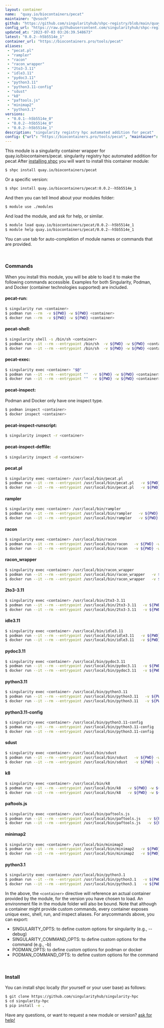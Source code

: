 ```yaml
---
layout: container
name:  "quay.io/biocontainers/pecat"
maintainer: "@vsoch"
github: "https://github.com/singularityhub/shpc-registry/blob/main/quay.io/biocontainers/pecat/container.yaml"
config_url: "https://raw.githubusercontent.com/singularityhub/shpc-registry/main/quay.io/biocontainers/pecat/container.yaml"
updated_at: "2023-07-03 03:26:39.548673"
latest: "0.0.2--h5b5514e_1"
container_url: "https://biocontainers.pro/tools/pecat"
aliases:
 - "pecat.pl"
 - "rampler"
 - "racon"
 - "racon_wrapper"
 - "2to3-3.11"
 - "idle3.11"
 - "pydoc3.11"
 - "python3.11"
 - "python3.11-config"
 - "sdust"
 - "k8"
 - "paftools.js"
 - "minimap2"
 - "python3.1"
versions:
 - "0.0.1--h5b5514e_0"
 - "0.0.2--h5b5514e_0"
 - "0.0.2--h5b5514e_1"
description: "singularity registry hpc automated addition for pecat"
config: {"url": "https://biocontainers.pro/tools/pecat", "maintainer": "@vsoch", "description": "singularity registry hpc automated addition for pecat", "latest": {"0.0.2--h5b5514e_1": "sha256:d063cc678f20416d9a571bf30f3c8258fc4bbbddb92d5dc517e1d07254afa8c9"}, "tags": {"0.0.1--h5b5514e_0": "sha256:cebf6e63e3cb8799318dd819404f14c351a07ac8f7388a464e14d16e80de8dcd", "0.0.2--h5b5514e_0": "sha256:1ac01f1a4b68765237f4f1247f03ea3172a8e66afacb973e21758c3b602ed5c7", "0.0.2--h5b5514e_1": "sha256:d063cc678f20416d9a571bf30f3c8258fc4bbbddb92d5dc517e1d07254afa8c9"}, "docker": "quay.io/biocontainers/pecat", "aliases": {"pecat.pl": "/usr/local/bin/pecat.pl", "rampler": "/usr/local/bin/rampler", "racon": "/usr/local/bin/racon", "racon_wrapper": "/usr/local/bin/racon_wrapper", "2to3-3.11": "/usr/local/bin/2to3-3.11", "idle3.11": "/usr/local/bin/idle3.11", "pydoc3.11": "/usr/local/bin/pydoc3.11", "python3.11": "/usr/local/bin/python3.11", "python3.11-config": "/usr/local/bin/python3.11-config", "sdust": "/usr/local/bin/sdust", "k8": "/usr/local/bin/k8", "paftools.js": "/usr/local/bin/paftools.js", "minimap2": "/usr/local/bin/minimap2", "python3.1": "/usr/local/bin/python3.1"}}
---
```


This module is a singularity container wrapper for quay.io/biocontainers/pecat.
singularity registry hpc automated addition for pecat
After [installing shpc](#install) you will want to install this container module:


```bash
$ shpc install quay.io/biocontainers/pecat
```

Or a specific version:

```bash
$ shpc install quay.io/biocontainers/pecat:0.0.2--h5b5514e_1
```

And then you can tell lmod about your modules folder:

```bash
$ module use ./modules
```

And load the module, and ask for help, or similar.

```bash
$ module load quay.io/biocontainers/pecat/0.0.2--h5b5514e_1
$ module help quay.io/biocontainers/pecat/0.0.2--h5b5514e_1
```

You can use tab for auto-completion of module names or commands that are provided.

<br>

### Commands

When you install this module, you will be able to load it to make the following commands accessible.
Examples for both Singularity, Podman, and Docker (container technologies supported) are included.

#### pecat-run:

```bash
$ singularity run <container>
$ podman run --rm  -v ${PWD} -w ${PWD} <container>
$ docker run --rm  -v ${PWD} -w ${PWD} <container>
```

#### pecat-shell:

```bash
$ singularity shell -s /bin/sh <container>
$ podman run --it --rm --entrypoint /bin/sh  -v ${PWD} -w ${PWD} <container>
$ docker run --it --rm --entrypoint /bin/sh  -v ${PWD} -w ${PWD} <container>
```

#### pecat-exec:

```bash
$ singularity exec <container> "$@"
$ podman run --it --rm --entrypoint ""  -v ${PWD} -w ${PWD} <container> "$@"
$ docker run --it --rm --entrypoint ""  -v ${PWD} -w ${PWD} <container> "$@"
```

#### pecat-inspect:

Podman and Docker only have one inspect type.

```bash
$ podman inspect <container>
$ docker inspect <container>
```

#### pecat-inspect-runscript:

```bash
$ singularity inspect -r <container>
```

#### pecat-inspect-deffile:

```bash
$ singularity inspect -d <container>
```


#### pecat.pl

```bash
$ singularity exec <container> /usr/local/bin/pecat.pl
$ podman run --it --rm --entrypoint /usr/local/bin/pecat.pl   -v ${PWD} -w ${PWD} <container> -c " $@"
$ docker run --it --rm --entrypoint /usr/local/bin/pecat.pl   -v ${PWD} -w ${PWD} <container> -c " $@"
```


#### rampler

```bash
$ singularity exec <container> /usr/local/bin/rampler
$ podman run --it --rm --entrypoint /usr/local/bin/rampler   -v ${PWD} -w ${PWD} <container> -c " $@"
$ docker run --it --rm --entrypoint /usr/local/bin/rampler   -v ${PWD} -w ${PWD} <container> -c " $@"
```


#### racon

```bash
$ singularity exec <container> /usr/local/bin/racon
$ podman run --it --rm --entrypoint /usr/local/bin/racon   -v ${PWD} -w ${PWD} <container> -c " $@"
$ docker run --it --rm --entrypoint /usr/local/bin/racon   -v ${PWD} -w ${PWD} <container> -c " $@"
```


#### racon_wrapper

```bash
$ singularity exec <container> /usr/local/bin/racon_wrapper
$ podman run --it --rm --entrypoint /usr/local/bin/racon_wrapper   -v ${PWD} -w ${PWD} <container> -c " $@"
$ docker run --it --rm --entrypoint /usr/local/bin/racon_wrapper   -v ${PWD} -w ${PWD} <container> -c " $@"
```


#### 2to3-3.11

```bash
$ singularity exec <container> /usr/local/bin/2to3-3.11
$ podman run --it --rm --entrypoint /usr/local/bin/2to3-3.11   -v ${PWD} -w ${PWD} <container> -c " $@"
$ docker run --it --rm --entrypoint /usr/local/bin/2to3-3.11   -v ${PWD} -w ${PWD} <container> -c " $@"
```


#### idle3.11

```bash
$ singularity exec <container> /usr/local/bin/idle3.11
$ podman run --it --rm --entrypoint /usr/local/bin/idle3.11   -v ${PWD} -w ${PWD} <container> -c " $@"
$ docker run --it --rm --entrypoint /usr/local/bin/idle3.11   -v ${PWD} -w ${PWD} <container> -c " $@"
```


#### pydoc3.11

```bash
$ singularity exec <container> /usr/local/bin/pydoc3.11
$ podman run --it --rm --entrypoint /usr/local/bin/pydoc3.11   -v ${PWD} -w ${PWD} <container> -c " $@"
$ docker run --it --rm --entrypoint /usr/local/bin/pydoc3.11   -v ${PWD} -w ${PWD} <container> -c " $@"
```


#### python3.11

```bash
$ singularity exec <container> /usr/local/bin/python3.11
$ podman run --it --rm --entrypoint /usr/local/bin/python3.11   -v ${PWD} -w ${PWD} <container> -c " $@"
$ docker run --it --rm --entrypoint /usr/local/bin/python3.11   -v ${PWD} -w ${PWD} <container> -c " $@"
```


#### python3.11-config

```bash
$ singularity exec <container> /usr/local/bin/python3.11-config
$ podman run --it --rm --entrypoint /usr/local/bin/python3.11-config   -v ${PWD} -w ${PWD} <container> -c " $@"
$ docker run --it --rm --entrypoint /usr/local/bin/python3.11-config   -v ${PWD} -w ${PWD} <container> -c " $@"
```


#### sdust

```bash
$ singularity exec <container> /usr/local/bin/sdust
$ podman run --it --rm --entrypoint /usr/local/bin/sdust   -v ${PWD} -w ${PWD} <container> -c " $@"
$ docker run --it --rm --entrypoint /usr/local/bin/sdust   -v ${PWD} -w ${PWD} <container> -c " $@"
```


#### k8

```bash
$ singularity exec <container> /usr/local/bin/k8
$ podman run --it --rm --entrypoint /usr/local/bin/k8   -v ${PWD} -w ${PWD} <container> -c " $@"
$ docker run --it --rm --entrypoint /usr/local/bin/k8   -v ${PWD} -w ${PWD} <container> -c " $@"
```


#### paftools.js

```bash
$ singularity exec <container> /usr/local/bin/paftools.js
$ podman run --it --rm --entrypoint /usr/local/bin/paftools.js   -v ${PWD} -w ${PWD} <container> -c " $@"
$ docker run --it --rm --entrypoint /usr/local/bin/paftools.js   -v ${PWD} -w ${PWD} <container> -c " $@"
```


#### minimap2

```bash
$ singularity exec <container> /usr/local/bin/minimap2
$ podman run --it --rm --entrypoint /usr/local/bin/minimap2   -v ${PWD} -w ${PWD} <container> -c " $@"
$ docker run --it --rm --entrypoint /usr/local/bin/minimap2   -v ${PWD} -w ${PWD} <container> -c " $@"
```


#### python3.1

```bash
$ singularity exec <container> /usr/local/bin/python3.1
$ podman run --it --rm --entrypoint /usr/local/bin/python3.1   -v ${PWD} -w ${PWD} <container> -c " $@"
$ docker run --it --rm --entrypoint /usr/local/bin/python3.1   -v ${PWD} -w ${PWD} <container> -c " $@"
```



In the above, the `<container>` directive will reference an actual container provided
by the module, for the version you have chosen to load. An environment file in the
module folder will also be bound. Note that although a container
might provide custom commands, every container exposes unique exec, shell, run, and
inspect aliases. For anycommands above, you can export:

 - SINGULARITY_OPTS: to define custom options for singularity (e.g., --debug)
 - SINGULARITY_COMMAND_OPTS: to define custom options for the command (e.g., -b)
 - PODMAN_OPTS: to define custom options for podman or docker
 - PODMAN_COMMAND_OPTS: to define custom options for the command

<br>

### Install

You can install shpc locally (for yourself or your user base) as follows:

```bash
$ git clone https://github.com/singularityhub/singularity-hpc
$ cd singularity-hpc
$ pip install -e .
```

Have any questions, or want to request a new module or version? [ask for help!](https://github.com/singularityhub/singularity-hpc/issues)